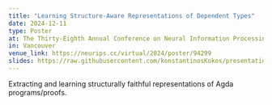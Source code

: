 ```yaml
---
title: "Learning Structure-Aware Representations of Dependent Types"
date: 2024-12-11
type: Poster
at: The Thirty-Eighth Annual Conference on Neural Information Processing Systems
in: Vancouver
venue_link: https://neurips.cc/virtual/2024/poster/94299
slides: https://raw.githubusercontent.com/konstantinosKokos/presentations/master/NeurIPS24/nagda/poster/poster.pdf
---
```


Extracting and learning structurally faithful representations of Agda programs/proofs. 